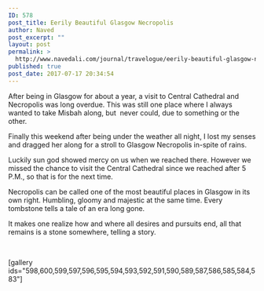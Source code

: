 ```yaml
---
ID: 578
post_title: Eerily Beautiful Glasgow Necropolis
author: Naved
post_excerpt: ""
layout: post
permalink: >
  http://www.navedali.com/journal/travelogue/eerily-beautiful-glasgow-necropolis
published: true
post_date: 2017-07-17 20:34:54
---
```

After being in Glasgow for about a year, a visit to Central Cathedral and Necropolis was long overdue. This was still one place where I always wanted to take Misbah along, but  never could, due to something or the other.

Finally this weekend after being under the weather all night, I lost my senses and dragged her along for a stroll to Glasgow Necropolis in-spite of rains.

Luckily sun god showed mercy on us when we reached there. However we missed the chance to visit the Central Cathedral since we reached after 5 P.M., so that is for the next time.

Necropolis can be called one of the most beautiful places in Glasgow in its own right. Humbling, gloomy and majestic at the same time. Every tombstone tells a tale of an era long gone.

It makes one realize how and where all desires and pursuits end, all that remains is a stone somewhere, telling a story.

&nbsp;

[gallery ids="598,600,599,597,596,595,594,593,592,591,590,589,587,586,585,584,583"]

&nbsp;